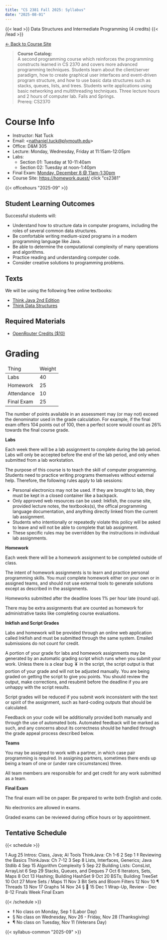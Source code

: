 ```yaml
---
title: "CS 2381 Fall 2025: Syllabus"
date: "2025-08-01"
---
```


{{< lead >}}
Data Structures and Intermediate Programming (4 credits)
{{< /lead >}}

[&larr; Back to Course Site](../)

<blockquote>
<b>Course Catalog:</b><br>
A second programming course which reinforces the programming
constructs learned in CS 2370 and covers more advanced programming
techniques. Students learn about the client/server paradigm, how to
create graphical user interfaces and event-driven program structure,
and how to use basic data structures such as stacks, queues, lists,
and trees. Students write applications using basic networking and
multithreading techniques. Three lecture hours and 2 hours of computer
lab. Falls and Springs.
<br>Prereq: CS2370
</blockquote>

# Course Info

- Instructor: Nat Tuck
- Email: \<<nathaniel.tuck@plymouth.edu>\>
- Office: D&M 305
- Lecture: Monday, Wednesday, Friday at 11:15am-12:05pm
- Labs:
  - Section 01: Tuesday at 10-11:40am
  - Section 02: Tuesday at noon-1:40pm
- Final Exam: [Monday, December 8 @ 11am-1:30pm](
   https://www.plymouth.edu/sites/default/files/media/2025-08/Fall%202025%20Final%20Exam%20Schedule.pdf)
- Course Site: <https://homework.quest/> click "cs2381"

{{< officehours "2025-09" >}}

## Student Learning Outcomes

Successful students will:

- Understand how to structure data in computer programs, including
  the roles of several common data structures.
- Be comfortable writing medium-sized programs in a modern
  programming language like Java.
- Be able to determine the computational complexity of many
  operations and algorithms.
- Practice reading and understanding computer code.
- Consider creative solutions to programming problems.

## Texts

We will be using the following free online textbooks:

- [Think Java 2nd Edition](https://greenteapress.com/wp/think-java-2e/)
- [Think Data Structures](https://greenteapress.com/wp/think-data-structures/)

## Required Materials

- [OpenRouter Credits ($10)](https://openrouter.ai/)

# Grading

<table class="table table-striped">
  <thead>
    <tr>
   <td>Thing</td>
   <td>Weight</td>
 </tr>
  </thead>
  <tbody>
   <tr>
     <td>Labs</td>
     <td>40</td>
   </tr>
    <tr>
     <td>Homework</td>
     <td>25</td>
   </tr>
    <tr>
      <td>Attendance</td>
      <td>10</td>
    </tr>
    <tr>
     <td>Final Exam</td>
     <td>25</td>
   </tr>
  </tbody>
</table>

The number of points available in an assessment may (or may not)
exceed the denominator used in the grade calculation. For example, if
the final exam offers 104 points out of 100, then a perfect score
would count as 26% towards the final course grade.

**Labs**

Each week there will be a lab assignment to complete during the lab
period. Labs will only be accepted before the end of the lab period,
and only when submitted from a lab workstation.

The purpose of this course is to teach the skill of computer
programming. Students need to practice writing programs themselves
without external help. Therefore, the following rules apply to
lab sessions:

- Personal electronics may not be used. If they are brought to
   lab, they must be kept in a closed container like a backpack.
- Only approved web resources can be used: Inkfish, the course site,
   provided lecture notes, the textbooks(s), the offical programming
   language documentation, and anything directly linked from the
   current lab assignment.
- Students who intentionally or repeatedly violate this policy will
   be asked to leave and will not be able to complete that lab
   assignment.
- These specific rules may be overridden by the instructions in
   individual lab assignments.

**Homework**

Each week there will be a homework assignment to be completed outside
of class.

The intent of homework assignments is to learn and practice personal programming
skills. You must complete homework either on your own or in assigned teams, and
should not use external tools to generate solutions except as described in the
assignments.

Homeworks submitted after the deadline loses 1% per hour late (round
up).

There may be extra assignments that are counted as homework for
administrative tasks like completing course evaluations.

**Inkfish and Script Grades**

Labs and homework will be provided through an online web application called
Inkfish and must be submitted through the same system. Emailed submissions do
not count for credit.

A portion of your grade for labs and homework assignments may be
generated by an automatic grading script which runs when you submit
your work. Unless there is a clear bug 🪳 in the script, the script
output is that portion of your grade and will not be adjusted
manually. You are being graded on getting the script to give you
points. You should review the output, make corrections, and resubmit
before the deadline if you are unhappy with the script results.

Script grades will be reduced if you submit work inconsistent with the
text or spirit of the assignment, such as hard-coding outputs that
should be calculated.

Feedback on your code will be additionally provided both manually and through
the use of automated bots. Automated feedback will be marked as such, and any
concerns about its correctness should be handled through the grade appeal
process described below.

**Teams**

You may be assigned to work with a partner, in which case pair
programming is required. In assigning partners, sometimes there ends
up being a team of one or (under rare circumstances) three.

All team members are responsible for and get credit for any work
submitted as a team.

**Final Exam**

The final exam will be on paper. Be prepared to write both English and
code.

No electronics are allowed in exams.

Graded exams can be reviewed during office hours or by appointment.

## Tentative Schedule

{{< schedule >}}

<tr>
 <td>1</td>
 <td>Aug 25</td>
 <td>Intros: Class, Java; AI Tools</td>
 <td>ThinkJava: Ch 1-6</td>
</tr>
<tr>
 <td>2</td>
 <td>Sep 1 ‡</td>
 <td>Reviewing the Basics</td>
 <td>ThinkJava: Ch 7-12</td>
</tr>
<tr>
 <td>3</td>
 <td>Sep 8</td>
  <td>Lists, Interfaces, Generics; Java Stdlib</td>
 <td></td>
</tr>
<tr>
 <td>4</td>
 <td>Sep 15</td>
 <td>Algorithm Complexity</td>
 <td></td>
</tr>
<tr>
 <td>5</td>
 <td>Sep 22</td>
 <td>Building Lists: ConsList, ArrayList</td>
 <td></td>
</tr>
<tr>
 <td>6</td>
 <td>Sep 29</td>
 <td>Stacks, Queues, and Deques</td>
 <td></td>
</tr>
<tr>
 <td>7</td>
 <td>Oct 6</td>
 <td>Iterators, Sets, Maps</td>
 <td></td>
</tr>
<tr>
 <td>8</td>
 <td>Oct 13</td>
 <td>Hashing; Building HashSet</td>
</tr>
<tr>
 <td>9</td>
 <td>Oct 20</td>
 <td>BSTs; Building TreeSet</td>
  <td></td>
</tr>
<tr>
 <td>10</td>
 <td>Oct 27</td>
 <td>More Sets / Maps</td>
 <td></td>
</tr>
<tr>
 <td>11</td>
 <td>Nov 3</td>
 <td>Bit Sets and Bloom Filters</td>
 <td></td>
</tr>
<tr>
 <td>12</td>
 <td>Nov 10 ¶</td>
 <td>Threads</td>
 <td></td>
</tr>
<tr>
 <td>13</td>
 <td>Nov 17</td>
 <td>Graphs</td>
 <td></td>
</tr>
<tr>
 <td>14</td>
 <td>Nov 24 §</td>
 <td>🦃</td>
 <td></td>
</tr>
<tr>
 <td>15</td>
 <td>Dec 1</td>
 <td>Wrap-Up, Review</td>
 <td></td>
</tr>
<tr>
 <td>-</td>
 <td>Dec 8-12</td>
 <td>Finals Week</td>
 <td>Final Exam</td>
</tr>

{{< /schedule >}}

- ‡ No class on Monday, Sep 1 (Labor Day)
- § No class on Wednesday, Nov 26 - Friday, Nov 28 (Thanksgiving)
- ¶ No class on Tuesday, Nov 11 (Veterans Day)

{{< syllabus-common "2025-09" >}}
